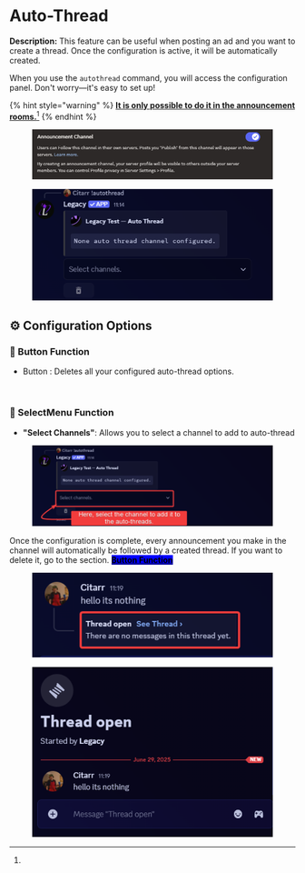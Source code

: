 # Auto-Thread

**Description:** This feature can be useful when posting an ad and you want to create a thread. Once the configuration is active, it will be automatically created.

When you use the `autothread` command, you will access the configuration panel. Don't worry—it's easy to set up!

{% hint style="warning" %}
[**It is only possible to do it in the announcement rooms.**](#user-content-fn-1)[^1]
{% endhint %}

<figure><img src="../../.gitbook/assets/image (24) (1).png" alt=""><figcaption></figcaption></figure>

<figure><img src="../../.gitbook/assets/image (56).png" alt=""><figcaption></figcaption></figure>

## ⚙️ Configuration Options

### 🔹 Button Function

* Button : Deletes all your configured auto-thread options.

<figure><img src="../../.gitbook/assets/https___files.gitbook.com_v0_b_gitbook-x-prod.appspot.com_o_spaces_2F4oU7ecFpX37mgJVGoqeR_2Fuploads_2FMuQeE5uC4wUU92JCuArl_2Fimage.avif" alt=""><figcaption></figcaption></figure>

### 🔹 SelectMenu Function

* **"Select Channels"**: Allows you to select a channel to add to auto-thread

<figure><img src="../../.gitbook/assets/image (57).png" alt=""><figcaption></figcaption></figure>

Once the configuration is complete, every announcement you make in the channel will automatically be followed by a created thread. If you want to delete it, go to the section. [<mark style="background-color:blue;">**Button Function**</mark>](autothread.md#button-function)

<figure><img src="../../.gitbook/assets/image (59).png" alt=""><figcaption></figcaption></figure>

<figure><img src="../../.gitbook/assets/image (60).png" alt=""><figcaption></figcaption></figure>

[^1]: 

